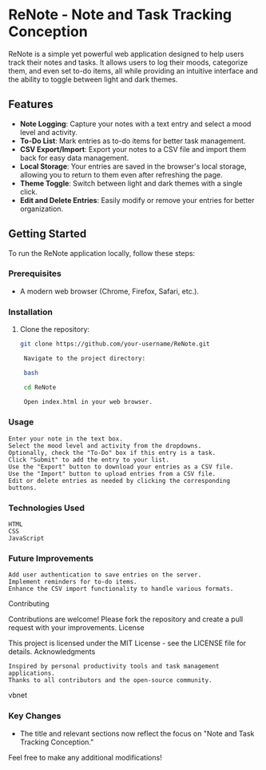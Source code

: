 # ReNote - Note and Task Tracking Conception

ReNote is a simple yet powerful web application designed to help users track their notes and tasks. It allows users to log their moods, categorize them, and even set to-do items, all while providing an intuitive interface and the ability to toggle between light and dark themes. 

## Features

- **Note Logging**: Capture your notes with a text entry and select a mood level and activity.
- **To-Do List**: Mark entries as to-do items for better task management.
- **CSV Export/Import**: Export your notes to a CSV file and import them back for easy data management.
- **Local Storage**: Your entries are saved in the browser's local storage, allowing you to return to them even after refreshing the page.
- **Theme Toggle**: Switch between light and dark themes with a single click.
- **Edit and Delete Entries**: Easily modify or remove your entries for better organization.

## Getting Started

To run the ReNote application locally, follow these steps:

### Prerequisites

- A modern web browser (Chrome, Firefox, Safari, etc.).

### Installation

1. Clone the repository:

   ```bash
   git clone https://github.com/your-username/ReNote.git

    Navigate to the project directory:

    bash

    cd ReNote

    Open index.html in your web browser.

### Usage

    Enter your note in the text box.
    Select the mood level and activity from the dropdowns.
    Optionally, check the "To-Do" box if this entry is a task.
    Click "Submit" to add the entry to your list.
    Use the "Export" button to download your entries as a CSV file.
    Use the "Import" button to upload entries from a CSV file.
    Edit or delete entries as needed by clicking the corresponding buttons.

### Technologies Used

    HTML
    CSS
    JavaScript

### Future Improvements

    Add user authentication to save entries on the server.
    Implement reminders for to-do items.
    Enhance the CSV import functionality to handle various formats.

Contributing

Contributions are welcome! Please fork the repository and create a pull request with your improvements.
License

This project is licensed under the MIT License - see the LICENSE file for details.
Acknowledgments

    Inspired by personal productivity tools and task management applications.
    Thanks to all contributors and the open-source community.

vbnet


### Key Changes
- The title and relevant sections now reflect the focus on "Note and Task Tracking Conception." 

Feel free to make any additional modifications!